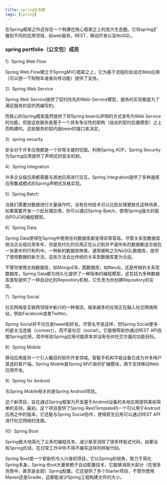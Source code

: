 ```yaml
---
title: spring生态圈
tags: [spring]
---
```


在Spring框架之外还存在一个构建在核心框架之上的庞大生态圈。它将spring扩展到不同的应用领域，如web服务，REST，移动开发以及NoSQL。

### spring portfolio（公文包）成员

1）Spring Web Flow

Spring Web Flow建立于SpringMVC框架之上，它为基于流程的会话式Web应用（可以想一下购物车或者向导功能）提供了支持。

2）Spring Web Service

Spring Web Service提供了契约优先的Web-Service模型，服务的实现都是为了满足服务的契约而编写的。

而核心的Spring框架虽然提供了将Spring bean以声明的方式发布为Web Service的功能，但是这些服务是基于一个具有争议性的架构（拙劣的契约后置模型）之上而构建的。这些服务的契约由bean的接口来决定。

3）spring security

安全对于许多应用都是一个非常关键的切面。利用Spring AOP，Spring Security为Spring应用提供了声明式的安全机制。

4）Spring Integration

许多企业级应用都需要与其他应用进行交互。Spring Integration提供了多种通用应用集成模式的Spring声明式风格实现。

5）Spring Batch

当我们需要对数据进行大量操作时，没有任何技术可以比批处理更胜任这种场景。如果需要开发一个批处理应用，你可以通过Spring-Batch，使用Spring强大的面向POJO的编程模型。

6）Spring Data

Spring Data使得在Spring中使用任何数据库都变得非常容易。尽管关系型数据库统治企业级应用多年，但是现代化的应用正在认识到并不是所有的数据都适合放在一张表中的行和列中。一种新的数据库种类，通常被称之为NoSQL数据库，提供了使用数据的新方法，这些方法会比传统的关系型数据库更为合适。

不管你使用文档数据库，如MongoDB，图数据库，如Neo4j，还是传统的关系型数据库，Spring Data都为持久化提供了一种简单的编程模型。这包括为多种数据库类型提供了一种自动化的Repository机制，它负责为你创建Repository的实现。

7）Spring Social

社交网络是互联网领域中新兴的一种潮流，越来越多的应用正在融入社交网络网站，例如Facebook或者Twitter。

Spring Social并不仅仅是tweet和好友。尽管名字是这样，但Spring Social更多的是关注连接（connect），而不是社交（social）。它能够帮助你通过REST API连接Spring应用，其中有些Spring应用可能原本并没有任何社交方面的功能目标。

8）Spring Mobile

移动应用是另一个引人瞩目的软件开发领域。智能手机和平板设备已成为许多用户首选的客户端。Spring Mobile是Spring MVC新的扩展模块，用于支持移动Web应用开发。

9）Spring for Android

与Spring Mobile相关的是Spring Android项目。

这个新项目，旨在通过Spring框架为开发基于Android设备的本地应用提供某些简单的支持。最初，这个项目提供了Spring-RestTemplate的一个可以用于Android应用之中的版本。它还能与Spring Social协作，使得原生应用可以通过REST API进行社交网络的连接。

10）Spring Boot

Spring极大地简化了众多的编程任务，减少甚至消除了很多样板式代码，如果没有Spring的话，在日常工作中你不得不编写这样的样板代码。

Spring Boot是一个崭新的令人兴奋的项目，它以Spring的视角，致力于简化Spring本身。Spring-Boot大量依赖于自动配置技术，它能够消除大部分（在很多场景中，甚至是全部）Spring配置。它还提供了多个Starter项目，不管你使用Maven还是Gradle，这都能减少Spring工程构建文件的大小。